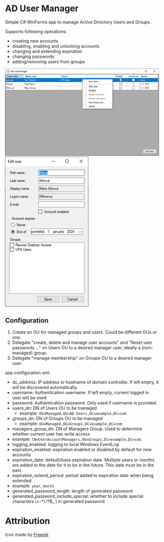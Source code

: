 # AD User Manager

Simple C# WinForms app to manage Active Directory Users and Groups.

Supports following operations:
 - creating new accounts
 - disabling, enabling and unlocking accounts
 - changing and extending expiration
 - changing passwords
 - adding/removing users from groups

![Main form](img/mainform.png)
![User edit form](img/edituser.png)

## Configuration
1. Create an OU for managed groups and users. Could be different OUs or one.
2. Delegate "create, delete and manage user accounts" and "Reset user passwords ..." on Users OU to a desired manager user, ideally a (non-managed) group.
3. Delegate "manage membership" on Groups OU to a desired manager user.

app configuration xml:
- dc_address: IP address or hostname of domain controller. If left empty, it will be discovered automatically.
- username: Authentication username. If left empty, current logged in user will be used
- password: Authentication password. Only used if username is provided.
- users_dn: DN of Users OU to be managed
  - example: `OU=Managed,OU=AD Users,DC=example,DC=com`
- groups_dn: DN of Groups OU to be managed
  - example: `OU=Managed,OU=Groups,DC=example,DC=com`
- managers_group_dn: DN of Managers Group. Used to determine whether current user has write access
 - example: `CN=UserAccountManagers,OU=Groups,DC=example,DC=com`
- logging_enabled: logging to local Windows EventLog
- expiration_enabled: expiration enabled or disabled by default for new accounts
- expiration_date: default/base expiration date. Multiple years or months are added to the date for it to be in the future. This date must be in the past.
- expiration_extend_period: period added to expiration date when being extended
 - example: `year`, `month`
- generated_password_length: length of generated password
- generated_password_include_special: whether to include special characters (+-*/.!?$_ ) in generated password


# Attribution
Icon made by [Freepik](https://www.freepik.com)